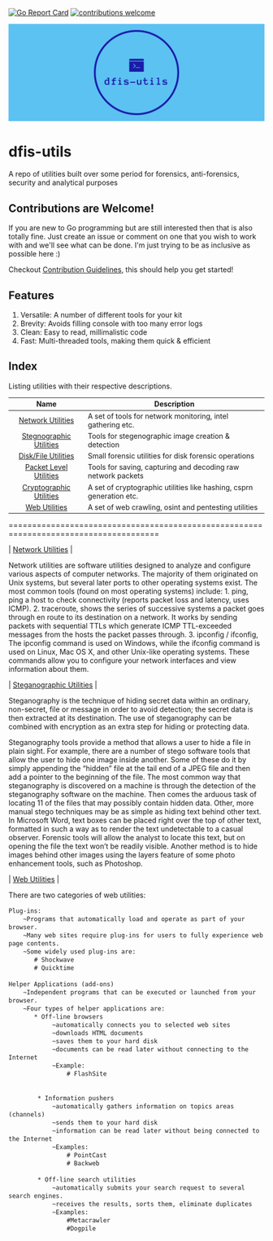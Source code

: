 [![Go Report Card](https://goreportcard.com/badge/github.com/gaurav-gogia/dfis-utils)](https://goreportcard.com/report/github.com/gaurav-gogia/dfis-utils)  [![contributions welcome](https://img.shields.io/badge/contributions-welcome-brightgreen.svg?style=flat)](https://github.com/gaurav-gogia/dfis-utils/issues)

[![Banner](./facebook_cover_photo_2.png)](./facebook_cover_photo_2.png)

# dfis-utils
A repo of utilities built over some period for forensics, anti-forensics, security and analytical purposes 

## Contributions are Welcome!
If you are new to Go programming but are still interested then that is also totally fine. Just create an issue or comment on one that you wish to work with and we'll see what can be done. I'm just trying to be as inclusive as possible here :)

Checkout [Contribution Guidelines](https://github.com/gaurav-gogia/dfis-utils/blob/master/CONTRIBUTING.md), this should help you get started!

## Features
1. Versatile: A number of different tools for your kit
2. Brevity: Avoids filling console with too many error logs
3. Clean: Easy to read, millimalistic code
4. Fast: Multi-threaded tools, making them quick & efficient

## Index
Listing utilities with their respective descriptions.

| Name | Description| 
| :--: | ------ |
| [Network Utilities](./net-utils) | A set of tools for network monitoring, intel gathering etc. |
| [Stegnographic Utilities](./stego-utils) | Tools for stegenographic image creation & detection |
| [Disk/File Utilities](./file-utils) | Small forensic utilities for disk forensic operations |
| [Packet Level Utilities](./packet-utils) | Tools for saving, capturing and decoding raw network packets |
| [Cryptographic Utilities](./crypto-utils) | A set of cryptographic utilities like hashing, csprn generation etc. |
| [Web Utilities](./web-utils) | A set of web crawling, osint and pentesting utilities |

======================================================================================

| [Network Utilities](./net-utils) |

Network utilities are software utilities designed to analyze and configure various aspects of computer networks. The majority of them originated on Unix systems, but several later ports to other operating systems exist.
The most common tools (found on most operating systems) include: 
    1. ping, ping a host to check connectivity (reports packet loss and latency, uses ICMP).     2. traceroute, shows the series of successive systems a packet goes through en route to its                  destination on a network. It works by sending packets with sequential TTLs                    which generate ICMP TTL-exceeded messages from the hosts the packet passes                    through.
    3. ipconfig / ifconfig, The ipconfig command is used on Windows, while the ifconfig command                           is used on Linux, Mac OS X, and other Unix-like operating systems.                            These commands allow you to configure your network interfaces and                             view information about them.

| [Steganographic Utilities](./stego-utils) |

Steganography is the technique of hiding secret data within an ordinary, non-secret, file or message in order to avoid detection; the secret data is then extracted at its destination. The use of steganography can be combined with encryption as an extra step for hiding or protecting data.

Steganography tools provide a method that allows a user to hide a file in plain sight. For example, there are a number of stego software tools that allow the user to hide one image inside another. Some of these do it by simply appending the “hidden” file at the tail end of a JPEG file and then add a pointer to the beginning of the file. The most common way that steganography is discovered on a machine is through the detection of the steganography software on the machine. Then comes the arduous task of locating 11 of the files that may possibly contain hidden data. Other, more manual stego techniques may be as simple as hiding text behind other text. In Microsoft Word, text boxes can be placed right over the top of other text, formatted in such a way as to render the text undetectable to a casual observer. Forensic tools will allow the analyst to locate this text, but on opening the file the text won’t be readily visible. Another method is to hide images behind other images using the layers feature of some photo enhancement tools, such as Photoshop.

| [Web Utilities](./web-utils) |

There are two categories of web utilities:

    Plug-ins:
        ~Programs that automatically load and operate as part of your browser.
        ~Many web sites require plug-ins for users to fully experience web page contents.
        ~Some widely used plug-ins are:
           # Shockwave
           # Quicktime
     
    Helper Applications (add-ons)
        ~Independent programs that can be executed or launched from your browser.
        ~Four types of helper applications are:
           * Off-line browsers
                ~automatically connects you to selected web sites
                ~downloads HTML documents
                ~saves them to your hard disk
                ~documents can be read later without connecting to the Internet
                ~Example:
                    # FlashSite
  

            * Information pushers
                ~automatically gathers information on topics areas (channels)
                ~sends them to your hard disk
                ~information can be read later without being connected to the Internet
                ~Examples:
                    # PointCast
                    # Backweb
  
            * Off-line search utilities
                ~automatically submits your search request to several search engines.
                ~receives the results, sorts them, eliminate duplicates
                ~Examples:
                    #Metacrawler
                    #Dogpile


